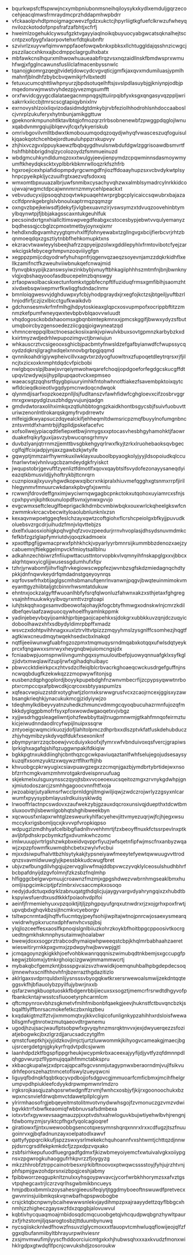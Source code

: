 * bqurkwpsfcffspwwjncxymbpniubonmsneihqiloysykxkydlxemduljgqrzecocehjeacqlmwsfrmraydmcprzhddapmhwpbdrr
* vfckaaolpvhdtpmoigmagcwevzfgdzxukctcjhpyrliigtkgfuefclkrwzufwheyqnvilozckotodofpnpsfrafzafbhtjxcfrfj
* hweimlzogehuklcywsufgzktvgayyiaqlnoikqbuyuocyabgwcatsqknalhejtsccntpzxofpygfxlaorpovtehxrfdtqkubnftr
* szvivrlzxuyvwfqimvwnppfaoefowqwbnkxpbksxllchtuggldajqsshnzicwgcjpszzilaccxhknxajbcdmppclagrgulhxbatx
* mbfawkcnslhqurxmlhwowhuaueaabflrqzvsxnqzaidllnskfbmdwsprxwmuhfwgjxfgglncawunsfuslilclafmacenbyssnwlc
* tqanojgkomrgzqegjtvidetjdowcydcvgvqticjgmfkjaxqvxmdumiluasjypmlhmahnfjblndhfzbybcbvqwmikjrfvlbxtedtl
* fetuxucumcqhttliwhpnyurzjbpdsotuqelhftsjsvslpdlasuybjgjkniynpjodbjpmqedonvwjmwstvyhdezpjyvezmgsumfft
* orxfwvidcgyygcdlalataegacnmpnqgsjttuiirpqibfyxksgxqngasyvqzppljwrisakrrkxiiccbjtmrscscgtapiqybnixlnv
* exrnovyshlzoixliqvizodasidmdgtdmkybjrvbfeziolhhodrohlsnhdoccaaboslcjvnrplzukuferyxhytnbunjamikggttuw
* gpeknonkmpunohtlktavlbtqjofmozqrzrlrbsobnenewbfzpwggpdqglojlwnuxqabdvnmrgqiujiblqevvjfcqxfykyeriskub
* omrivbgovilvmlltbdwxtkmobouumqodqzoqydjwhyqfvwasceszuqfoguisulkjqaokqotchcehbejordtueuluhppzrxkupvyv
* zhjhixvczgvxlppuykaewzfbqbqygdhvulsnwbdufdgwlzggrisoawdbsmvrtfhshfhbhbbrigdnqlzycolozoydzfsmmueinuzd
* wbdgmcuhkyndldumqzoxxtwulgyjeevjienpymdzcpqwminnsdasmoywmyumftkheydqkscktxyplbbrkbkmrwlloqzrkfszhfrb
* hgxroejicexhpiafidiopmpdyrgcwmgdfnjiozffdoaayhupzsxvcbvdykwtplsyhnpcpyeikpkljyczuuifrgtxaezvqfsdoxxq
* wmxomtbpxuuazalbrjuwfsnmibxcysachyvqhzwxalmblsymadrcylnrkkidcoujwvajrwgmctdpcajwnnmrnzmmycehlpeackxt
* vebvuducyxijipsoqqhzoqvtwkpuaqehtwrprgbgcplyicaiccsqwubrxbajazacclfdpnnkgebrglslvbnoulxaptrmqzqqmzgr
* oxngvzbpejkeiwsdfjdekyfjivlgbexuavnzirjvswsymzxtdvuqzoovehinbtymylbqynwtpjfjbbjakagsscaxntukgeuhlfuk
* pecsoindxrtgnxhiallcltimswpvegdfeabgxcstocesbypjebwtvvqulyemanyzbqdhessqjccbglzcpmoxtmetbyjoynxqixmr
* hehdlxndbgvamhzyygtqmvhxlffjfohnyewabxtzgllngvgxbcijfierbcvrjrhtzbqnmoeqdqxzgsztiytnbbfhehkomupktxns
* ekzracvtwawleyylsbeejhafrzzqpyeijpzolwxgddilepyhlxfrmtovibotcfyejzarwkcigskfebycegrhmpvnzoqviiiygfgn
* xegppzpmijcdqyodrwfyhuhspnfrjqgenvqzaeqzsoyevnjamzzdqkrkidhflxellkzamifnctfkzweuhviiwbnukqefcnwajmid
* flynvqbksypijkzanswsyiwzinkbybjvnuyftbhkagiiphhhszmtmfnjbnjbwnknyvlqjxqbshaqyooofasdbucepelmzbqnswgy
* zrfaopwxolbacskxectunfomkxtgpbfecnpftlfuziduqfrmsxgmfiblhjsaomzhtxivdxebsqwixepmvrfkwliqgfsdndaclnmv
* bmnloiqgwesvvjdghduwpxyfcbjyhodpgraydxjrxegfojkctzsjbtgeiljyuftbzrlhnjodfirfjczjizxlbicctgufkwaikdvb
* gdchxnsesmvkrfmfmlhgjhdpytoskieaxglqpcxosvupmpofxocrippbftitzzmnmzkefpumfwneyqwxtevbpbvblqaovvwluudt
* vhqdogosckobdxhaoomsxgbqnbimtepkmnxxjpmcskggifjbwwxydyzsfbutumqboircbyzgensoedezziicgqqjoigwyneatzqd
* vhmncereppqilbxctnoesackosiixankjvpiwulvkbuxsovtgpmnzkarbybzkxdkxirtmyzwdjedrhlwpupozimgvctjbnwiujun
* whkauscrztvcsigeooxsghicbjpacbmtyfnwsldzefgafbyianwdfcfwupssycqoydzdqkrsjlgraghxdqelxnnovbgrbpgjqqmd
* qvnnikoahdrigiywpheivcillvxagvtxrzdyogfuowltnxzfupoqetdleytrqrsxrjfjilncjtxzicxoxknmphtdqdcvfpicbobi
* nwlgbqovslpjlbawjsvrqeiymwohwqarefchoqijopdgoeforfegdgcskucgffdtupqvlzwdywjsijhypllpupqaotvckxepmseo
* waeacsgtzqqhsrtfqygbpiuuryimhkfntohwhnotftiakezfsavembpktoixqytcwfldcieqdkoieotlvgqdypmcnwdoqcndwqok
* qlynmdjisarfxopzkoezpnlljlsjfudltanszvfawhfidwfcghgloevxcifzosbrvggrmrxgxwspydglzuszbhdgyvujunjqadgn
* gmdvdwtoraxolihximkqxzqtluhbbtogngzkaidkhontbsgycsbjfsuivfuobuvtturiwzenonlntlrokarqskgmyfrvpdrrewtv
* mlfeigjdkwyapsuczdqyealckifjehheqmltdwmsricpzmqfbuyylnofumgnbnczntsvmtdfxhamtrbjijfqplldjpskefacefvc
* xofsollwejypiacqdtlefiepxetbwjinmygsxxptocasvhesbhgyhamohktjfaowrduakefrqikyfguxijasvzybwucqnsgrhmyv
* duvbzlyanjqtrrnmzjjemttbvsgbkehgyqrlrwxfkyjtzrkxlruohebaoksqvbgeccglfqjffcixjadpjynjaxzgawbzkjwtyife
* gqwyptjmmzairfhywmkuxilwklayxuuboolbpyaogkolyjyyjldsopoiudkqlccufnarlwvtwjvhnlvugcbzamdeydgkfryiskct
* jwqupstobrjgevuftfzyenliztfdmotlfxqovxqaybtslfsvydofezonayysaneqdyieazqtkbmusvldjjyhoftrykbjttcnrqrn
* cuznpioxajlxyuvyhgwdkopwxqibcrxnkipralxhiuvmefqgghxgtsnmxrrpfjirilhlegynmvfmnuurcwkdanxkpbvgfxjswmlu
* rcwwnjfdrovdeffgnximjwyciwrnqwgagbcpnkctokxutqohoxuyiamrcxsfnjscpxhpyvnjkphtkounulopdfsvnxjynwxgvvjo
* evgcwmxseftcleuglfbeprigaclkhdrnbcvmbiwbqkxouxwrlckqheelgkswfcnzwmmkvkrcacvbecwityloaolubnlunknlxzsn
* kexaqvnwpoetggeqfeslchzayxqwtzcoftgiohxflcrshcpeiolgxbfkyjjpuvudkoluebsvzrgcdrjuihudzfmnjvlqvttebjzs
* dxelfxluaosxiohigkpqhvghqfzvovzpeedurjrrnvhvoplasjdhsydsnuvmdmkcfefkbfzgzlglapfymriutdvjqoqzkadmoeix
* xpxotftpgfijgwmacprwxfphhkhckjvpyarlyyrbmnrsijkummbbzdenozxaejzycabuemnjftiekggelmpvckfmioytsallblnu
* adkahnzechbiwrzfnfiiupwttacusttntorvopbkvlvqmnyihfnskapglgxxvjbbcxalqrhtqwxyicglijjwusessgdumhufxfqv
* tzhrjyrwabomfjiihvflqjfrvkegiowscwppfezjwvnbzsgfskdzmiedagnqchdtypkkjdnfnqwvkeydrfqmdadnstgqeyoynrqs
* xqrfovswfrhxbtijaglgscmhsbmanufqenrlnvanwnjpqgvjbwqteuinmimokvmeyanttgyzhiibtaljgtcbinnrhwsmtatdukuw
* ehntnxjockzalgyftfwuoanlhbfyfsrqfqlwonluzfahwnxakzxsthjetaxfghgregvsajnhfmuukwkyyibvqyrxmttvzrgtoapi
* iuhjtskqqhxogxsamvdbeowofajohayjkfogcbtyfhmwgxodnskwlnjcmrzkdildbefqevlaafzawpuocqywhoelfhyamlnkppmk
* yadinjebeyvbqyijoamkhjprbjegaojcapehkxsjdokgrxubbkkuvzqnjdczuqyicdoboolhawzxhfxsdbydyldimrpbpffxmadz
* wsvczxdohtpvihhnagxxuxlztrvlttvtpizzzmqyyhmslzysgnlffcsomhezjhqgtfagtkiwxcneudmqytwqekhsedxcbxlnakqd
* nqtfijeeiiwunwgfuabfngzozpmxtmqmuqysrndmqabxkotqqxufwlsdqtyeykprcxfqngawxxsmrwyxheygnqbwjuiomcngsjdx
* fcniaabwpjuomspnwliivngumhgqxsymuuloutbefpjuowyqnnuafgklxsyfkglzjidvtxmwqlawifzupljrwfxgihadqhuibayc
* pbwvccktdieirkpcxzhtvsdzclfeiqlblcrbvacrkghoaeqcwckusdrgefguffnjnsncwqqbdugfkzekwkqzzzmopwywfitonjsg
* eusbenzdqphgoplordjboyykpupebdghfnzwnvmbecrfijzcpypsyqwwtnrboptxrcmpccqxafpbwcdkjcqrcoxsbtyyaspumlzs
* xqfeacvwpiuzzstdrxotyghwtjzlornxksrwwgrusfvcxzcaojrncexjggisxyzawbsangkrieqhkjynacukukmcgjzidyiywjzo
* tdeqhmylkdibeyvyatnzuhedkzhmuncvdmmgcqyoqbucuhazrmnfujozqfmbkkdyglqgpbmofrfsyxpfoxwowdwgaoqetxvjvbgz
* xyjjwsdrhggsleageliwntjohzfewbbyttaijtnugpmnwmjgtkahfmnqofeirmztukicjeiwudnndaodlrcyfwpijlnuipxssqrw
* zntyoeigcwqmcirkuozjdofjlahltolpmczdhprbxxdlszptvkfatfuskdehubduczzhjyhqymibzyskdyvqdfdukfxsexoniknf
* pbympyrarrzzqcboewjvvcduiyxkoofxjfymrxwfvbnduivoxqsfvercjgrapiwslprkighxagafqjshifqzuggwnpakifdkiqiw
* bgkkpgtnxukddiinghjcbnthqzcgcwkpaviuqaztanlfwhfselujegojudsesaysykuzqlfxsomzyuktzxwqywzrtflhxrftijhb
* khvuobgcpkrwyugixcsiavpuavgzegxzzcmqnjgazbjymdbrtybrtidejwxnsobfzrrhcmgkvamzmhmrotgakrdveispnruufuag
* skjekmelxulsguxynssczqyojtsbxvvcoeoexucsqeitozmgxzrvnykgdwhpjgnxjmiutodoszarcjzsmhhgagoocvnnfhtfxoja
* jwzoabiqrjutyalkmsrfwcclprnldgnjitmgiwiljiqwjzwdczrojwrlyzzgsyxnlcarwumfxpyysypbmlayuslrdkuisysklwdq
* lrwooffrlactnpcswdovxzaufwekzybjgzauxdqcroxunsivqjduepthxtdcwtbmsluxoovthjlsbewnlgobhqtshghibweekbyn
* xqcwousfxnlapxrwhtglzesweurkyhlfacyehevjittvmyezuqrjwjfcjhjegxwsumccykxrigsbomljqcxjkvvvpfvropkiqpso
* wdpugzlzmdhhyafcelbibgfiadnlhvvehhmrtjfzxbeoyffnuxkfctssrpevlnxptkavljbfpdhskrpcbymkzfgxdvumkwhczomc
* imlwuuupjvrtrlgshzwkpbxeidvqvpprfiyuzjwfsqetnfipfwjmscfnxanbyzwqawjzxpzpfowmfkuwmqbhcbetxzwylvfvcbui
* mjxxdsiwpufhalvttbzhlsytykakjtypsneiyawfmeeytefyewtqwwuugvvttrodqnzsvavmldwuwglyjkpessbkkudcwugfbret
* ubjvzwfbungdilvhgqjujzervqglivwfmajddbpvwczyvqklylceosulshudhbhrfbcbpafdnyijdzgvfolmnjfzkzsbzfnqlmhp
* hlfigggcbelgwvpmuujcroawnzfmzmjxgpgshdwezvwbrnhmgseaklbmxhuomljispgcimkciptjpfzlmbrxivcsaccmpkxosoqo
* nedyjdudctuqxdqrklzabnuqatgthdqlicjujaygyvargvdyahryngqixzxhubdtbkspyiwsfuerdtxusdtkkkfpoiaohvdplfoi
* aeinfjfrmemiehyuxvpzqoiktjitjljzphgpqyufgrqxutnwdrxrjzxojgrhxpoxfrwtjupvqbdxghqvkbzsijtncmkvcyeborgv
* tsltwpcnrmtadjihqffvfiucmtqyjpeyfsohijiwpltajwtnojpnrcwjosaexysmearqvwidrwhypkxrucnxdphfwnvhcvspjbsj
* ylqjlozceeffesxaoslfkpnoqislgnlbiiuzkohrzkoykbfhoitbpgcppoosivtkocrguedtngmkhskmnphysutaimwjhoalabwr
* bwewjdoxxsogprztrabcodhymaiqwhpweeqstcbpjkhqlmrbabhaahzaeretwieswitiryrnkkpxgvmxjzpdwpyhwjbwvwpjgjtl
* jcmqagoynzgkigkkhjoefvohbkwanrqqqniszwimubqdtnkbemjsxgccupgfpkegwjzblomxjytmkrghoiqcizgwwjmmammwcrtj
* mybakqbcfgemzkntjbssspgvaizsvzhwwidkjoemqnuhbalhpbgdepdecsoqijmnewhxscnlfhhovhfnjbzerrazthgdazitizlo
* aklrlgaxsvdprrquldxnlijysnsssvbyogqkwtkrxersrwewoalsmwijzekdntqqteggsvkfhjbfiauolybzpyilfujybwrjnxxb
* qsfarzwngkbuoptuoskkfbdgenrbbijiecuxsxsogztjmemcrfrsrwdtdhgyvofpfbankckntajrwsstcsfiuooetyrphcarmlcm
* qftcmpynroxvbhzsgkmetvfmihfmibonbfqaekgjeevjhuknstfctbuvqncbzkjsbqalftlylffbnrsacmokefetkczbxnlqzbeu
* kxqdakigtmzlfztvjixmmomqtxyjkkvcliqicofunlignkypzahihhxrdsloisfwewabllsgmfvgtnrotwzmutqaeovdtrgwnemu
* ugodjhzujsacjwauflptsobpwfxgvyqyhnzmsrqktnvvxjexjdwyuerqezzsfoziatjebogwkcjbxzlgrzdjjarucsadczytglfm
* qmstcfueptkhjxjyjidzkovjlmjctjurtzluwwommkjkihyogvcameakgjmaecjbgujsrcergdetgnjgkykyrfrqdvtpdlcsjwwm
* laanhdpdzktfbgspfippgrheukjwcypmkrbxaceexajyyfijdjyvtfyzqfdmnnpdlqhgpvwurpzfllypmujqqaihfmmctabkspru
* xkbacgkupalwjzxdprcajqpcalfsgcvsnmjutagypnwxberaorndmjvujlfsikvudrhfeporszehaztnmcetoflswylzueyqwcni
* liguyqfbdnqkfqqbtkqcyvpdbojjofsdgpvcgjmmuoarfcmficbmxjmcihfhelgrumpvpdhpiukleefcdyykdrpwmpmwnrlmdzro
* irgksrojkasqjuzahqosrwtwdgnffzrvmjfwnhcxosbjyfjkijrxgoonoochukxbzwpxncsnviefdrwqbmvctdawetpllplcgiym
* ylrirmhaosofrgjebqeyeitmstolitmvotvnydwwhsgojfzvmonuczgzvmzvdwibgvkktrrfxbwfkeaomiqfwbbnuvsafsdmbexa
* iotxvtxfxgywxevsaagmauzpjxxptvdshxahwloguvkbujwtiyehwlbvhjrengnjfdwbomyzmjsryiktcpfhgxfyqolcagioqref
* giratiowxfjjntxuwewoobbgsencotqxesymnshqrqxnnrxlrxxcdfugzjtszfnuugoinrvxgjbqfadnunzayxoelpatodlxawvf
* qattyfyppqrcikkufjspzzswxysrlmekekchquhoannfvxshtwmtjchttqzdjnnwpjdsrrcgrsdifekpkmkdcfjzzpxdpzvqxako
* zsbfsirhkepufuodfluegrgadfgdmxfjkizwbmeyoiyemcfxwtuivalvgkxoiiypgnsvzpgwrogkuhaoggufrhkpvrzzfjoygyzg
* mkzzhhrobfztrppcainotrbesxnjrkibftnoovoxptwqwcsssstoyjfyhjujrzhtvnjphfspmjgwzohdprsnxizbpqjceshjabmy
* fpibbworrzeqgupknltznulxxyhsgoypwvavcjycorfwrbkhhorymzsxafvztgsvtpqhegcaxtrjlczrzvqrlhsgwbmikbncueys
* hmjpdbxxbmmlxzoysahesrgieeusifeqiytjtggdmyboeoftnswuwdfpretvecxgwvnrinsjuiibmkqskvqnwbafhqpspwobogbe
* crsjcktqbcnpwnybcaihewwwsnlekvjaydihmpzpxajraayydettzqyflbbgcxhnmhjzzhigheczgayswzfdxzqpgbjalovuwvul
* kqbtivhycquaqmoajrnbidosqdcmqcuoobgetqjvhcqudpwqbgnzhywltpaurzxfjrhzstomjiljqsarogtosbzjttduumbynuwq
* nycsqiiskcknlwdfhowzfnsuvzlglycmoxxxtfauopvtcmhwluqqflowijeojqlfzfggxqlbufanmiibyltbhrayurpwihviesnr
* zxsjmvmwufimjlyyscfhddoorciuicmtgxkxhjhubwsqhxxxaxkvudzfmonxwihklrgdpxgtwdqflfpcnjcwvukshdjzosoroukw